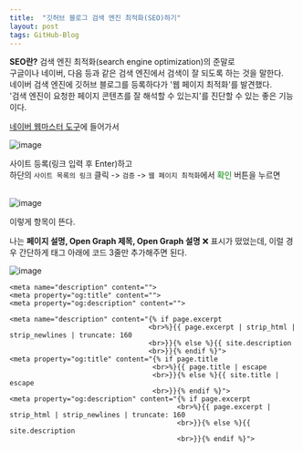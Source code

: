 ```yaml
---
title:  "깃허브 블로그 검색 엔진 최적화(SEO)하기"
layout: post
tags: GitHub-Blog
---
```


<p>
  <b>SEO란?</b> 검색 엔진 최적화(search engine optimization)의 준말로<br>
  구글이나 네이버, 다음 등과 같은 검색 엔진에서 검색이 잘 되도록 하는 것을 말한다.<br>
  네이버 검색 엔진에 깃허브 블로그를 등록하다가 '웹 페이지 최적화'를 발견했다.<br>
  '검색 엔진이 요청한 페이지 콘텐츠를 잘 해석할 수 있는지'를 진단할 수 있는 좋은 기능이다.
</p>
<a href="https://searchadvisor.naver.com/console/board">네이버 웹마스터 도구</a>에 들어가서

![image](https://user-images.githubusercontent.com/108778921/189526397-5d54f6b4-0c61-49b8-a689-470ffe5507d8.png)


<p></p>






사이트 등록(링크 입력 후 Enter)하고<br> 
하단의 `사이트 목록의 링크` 클릭 -> `검증` -> `웹 페이지 최적화`에서 <span style="color:green">확인</span> 버튼을 누르면<br><br>

![image](https://user-images.githubusercontent.com/108778921/189525777-5dbc6074-f1df-4b33-80b7-ccda01a40018.png)

이렇게 항목이 뜬다.<br>
  
나는 **페이지 설명, Open Graph 제목, Open Graph 설명** ❌ 표시가 떴었는데, 이럴 경우 간단하게 <head> 태그 아래에 코드 3줄만 추가해주면 된다.

![image](https://user-images.githubusercontent.com/108778921/189527071-7f9b8207-1668-4f19-a6e7-0dd9a2d20138.png)


````
<meta name="description" content=""> 
<meta property="og:title" content="">
<meta property="og:description" content="">
````
  
````  
<meta name="description" content="{% if page.excerpt 
                                  <br>%}{{ page.excerpt | strip_html | strip_newlines | truncate: 160 
                                  <br>}}{% else %}{{ site.description 
                                  <br>}}{% endif %}">
<meta property="og:title" content="{% if page.title 
                                   <br>%}{{ page.title | escape 
                                   <br>}}{% else %}{{ site.title | escape 
                                   <br>}}{% endif %}">
<meta property="og:description" content="{% if page.excerpt 
                                         <br>%}{{ page.excerpt | strip_html | strip_newlines | truncate: 160 
                                         <br>}}{% else %}{{ site.description 
                                         <br>}}{% endif %}">  
````
<br>
 
